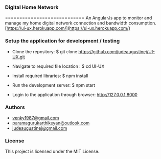 ### Digital Home Network ###
============================
An AngularJs app to monitor and manage my home digital network connection and bandwidth consumption.[https://ui-ux.herokuapp.com/](https://ui-ux.herokuapp.com/)


### Setup the application for development / testing ###

* Clone the repository: $ git clone https://github.com/judeaugustinej/UI-UX.git

* Navigate to required file location : $ cd UI-UX

* Install required libraries: $ npm install

* Run the development server: $ npm start

* Login to the application through browser: http://127.0.0.1:8000

### Authors
* venky1987@gmail.com
* paramagurukarthikeyan@outlook.com
* judeaugustinej@gmail.com

### License
This project is licensed under the MIT License.

